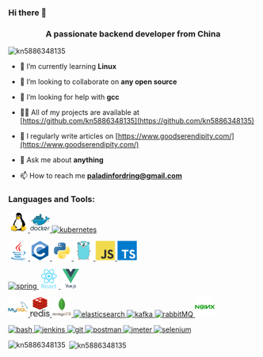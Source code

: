 ### Hi there 👋


<h3 align="center">A passionate backend developer from China</h3>

<p align="left"> <img src="https://komarev.com/ghpvc/?username=kn5886348135&label=Profile%20views&color=0e75b6&style=flat" alt="kn5886348135" /> </p>


- 🌱 I’m currently learning **Linux**

- 👯 I’m looking to collaborate on **any open source**

- 🤝 I’m looking for help with **gcc**

- 👨‍💻 All of my projects are available at [https://github.com/kn5886348135](https://github.com/kn5886348135)

- 📝 I regularly write articles on [https://www.goodserendipity.com/](https://www.goodserendipity.com/)

- 💬 Ask me about **anything**

- 📫 How to reach me **paladinfordring@gmail.com**

<!-- - 📄 Know about my experiences [resume](resume) -->

<!-- <h3 align="left">Connect with me:</h3>
<p align="left">
</p> -->

<h3 align="left">Languages and Tools:</h3>
    <p align="left">
        <a href="https://www.linux.org/" target="_blank" rel="noreferrer">
            <img src="https://raw.githubusercontent.com/devicons/devicon/master/icons/linux/linux-original.svg" alt="linux" width="40" height="40"/>
        </a>
        <a href="https://www.docker.com/" target="_blank" rel="noreferrer">
            <img src="https://raw.githubusercontent.com/devicons/devicon/master/icons/docker/docker-original-wordmark.svg" alt="docker" width="40" height="40"/>
        </a>
        <a href="https://kubernetes.io" target="_blank" rel="noreferrer">
            <img src="https://www.vectorlogo.zone/logos/kubernetes/kubernetes-icon.svg" alt="kubernetes" width="40" height="40"/>
        </a>
    </p>
    <p>
        <a href="https://www.java.com" target="_blank" rel="noreferrer">
            <img src="https://raw.githubusercontent.com/devicons/devicon/master/icons/java/java-original.svg" alt="java" width="40" height="40"/>
        </a>
        <a href="https://www.cprogramming.com/" target="_blank" rel="noreferrer">
            <img src="https://raw.githubusercontent.com/devicons/devicon/master/icons/c/c-original.svg" alt="c" width="40" height="40"/>
        </a>
        <a href="https://www.python.org" target="_blank" rel="noreferrer">
            <img src="https://raw.githubusercontent.com/devicons/devicon/master/icons/python/python-original.svg" alt="python" width="40" height="40"/>
        </a>
        <a href="https://golang.org" target="_blank" rel="noreferrer">
            <img src="https://raw.githubusercontent.com/devicons/devicon/master/icons/go/go-original.svg" alt="go" width="40" height="40"/>
        </a>
        <a href="https://developer.mozilla.org/en-US/docs/Web/JavaScript" target="_blank" rel="noreferrer">
            <img src="https://raw.githubusercontent.com/devicons/devicon/master/icons/javascript/javascript-original.svg" alt="javascript" width="40" height="40"/>
        </a>
        <a href="https://www.typescriptlang.org/" target="_blank" rel="noreferrer">
            <img src="https://raw.githubusercontent.com/devicons/devicon/master/icons/typescript/typescript-original.svg" alt="typescript" width="40" height="40"/>
        </a>
    </p>
    <p>
        <a href="https://spring.io/" target="_blank" rel="noreferrer">
            <img src="https://www.vectorlogo.zone/logos/springio/springio-icon.svg" alt="spring" width="40" height="40"/>
        </a>
        <a href="https://reactjs.org/" target="_blank" rel="noreferrer">
            <img src="https://raw.githubusercontent.com/devicons/devicon/master/icons/react/react-original-wordmark.svg" alt="react" width="40" height="40"/>
        </a>
        <a href="https://vuejs.org/" target="_blank" rel="noreferrer">
            <img src="https://raw.githubusercontent.com/devicons/devicon/master/icons/vuejs/vuejs-original-wordmark.svg" alt="vuejs" width="40" height="40"/>
        </a>
    </p>
    <p>
        <a href="https://www.mysql.com/" target="_blank" rel="noreferrer">
            <img src="https://raw.githubusercontent.com/devicons/devicon/master/icons/mysql/mysql-original-wordmark.svg" alt="mysql" width="40" height="40"/>
        </a>
        <a href="https://redis.io" target="_blank" rel="noreferrer">
            <img src="https://raw.githubusercontent.com/devicons/devicon/master/icons/redis/redis-original-wordmark.svg" alt="redis" width="40" height="40"/>
        </a>
        <a href="https://www.mongodb.com/" target="_blank" rel="noreferrer">
            <img src="https://raw.githubusercontent.com/devicons/devicon/master/icons/mongodb/mongodb-original-wordmark.svg" alt="mongodb" width="40" height="40"/>
        </a>
        <a href="https://www.elastic.co" target="_blank" rel="noreferrer">
            <img src="https://www.vectorlogo.zone/logos/elastic/elastic-icon.svg" alt="elasticsearch" width="40" height="40"/>
        </a>
        <a href="https://kafka.apache.org/" target="_blank" rel="noreferrer">
            <img src="https://www.vectorlogo.zone/logos/apache_kafka/apache_kafka-icon.svg" alt="kafka" width="40" height="40"/>
        </a>
        <a href="https://www.rabbitmq.com" target="_blank" rel="noreferrer">
            <img src="https://www.vectorlogo.zone/logos/rabbitmq/rabbitmq-icon.svg" alt="rabbitMQ" width="40" height="40"/>
        </a>
        <a href="https://www.nginx.com" target="_blank" rel="noreferrer">
            <img src="https://raw.githubusercontent.com/devicons/devicon/master/icons/nginx/nginx-original.svg" alt="nginx" width="40" height="40"/>
        </a>
    </p>
    <p>
        <a href="https://www.gnu.org/software/bash/" target="_blank"rel="noreferrer">
            <img src="https://www.vectorlogo.zone/logos/gnu_bash/gnu_bash-icon.svg" alt="bash" width="40" height="40"/>
        </a>
        <a href="https://www.jenkins.io" target="_blank" rel="noreferrer">
            <img src="https://www.vectorlogo.zone/logos/jenkins/jenkins-icon.svg" alt="jenkins" width="40" height="40"/>
        </a>
        <a href="https://git-scm.com/" target="_blank" rel="noreferrer">
            <img src="https://www.vectorlogo.zone/logos/git-scm/git-scm-icon.svg" alt="git" width="40" height="40"/>
        </a>
        <a href="https://postman.com" target="_blank" rel="noreferrer">
            <img src="https://www.vectorlogo.zone/logos/getpostman/getpostman-icon.svg" alt="postman" width="40" height="40"/>
        </a>
        <a href="https://jmeter.apache.org/" target="_blank" rel="noreferrer">
            <img src="https://jmeter.apache.org/images/asf-logo.svg" alt="jmeter" width="40" height="40"/>
        </a>
        <a href="https://www.selenium.dev" target="_blank" rel="noreferrer">
            <img src="https://raw.githubusercontent.com/detain/svg-logos/780f25886640cef088af994181646db2f6b1a3f8/svg/selenium-logo.svg" alt="selenium" width="40" height="40"/>
        </a>
    </p>
    <p>
        <img align="left" src="https://github-readme-stats.vercel.app/api/top-langs?username=kn5886348135&show_icons=true&locale=en&layout=compact" alt="kn5886348135" />
    </p>
    <p>&nbsp;
        <img align="center" src="https://github-readme-stats.vercel.app/api?username=kn5886348135&show_icons=true&locale=en" alt="kn5886348135" />
    </p>
    <!-- <p>
        <img align="center" src="https://github-readme-streak-stats.herokuapp.com/?user=kn5886348135&" alt="kn5886348135" />
    </p> -->

